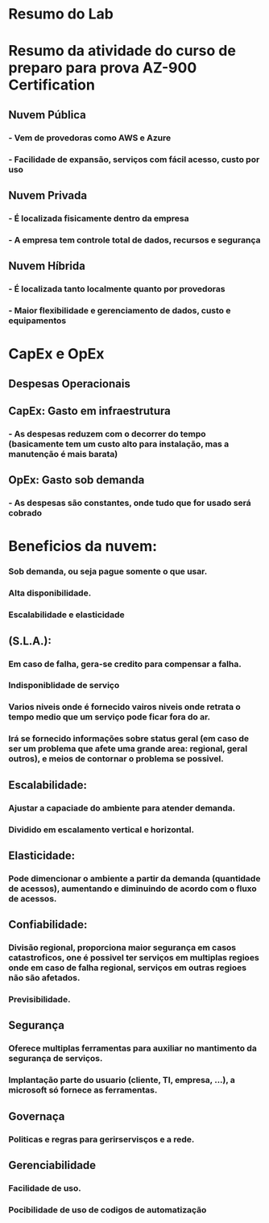 # Resumo do Lab  
# Resumo da atividade do curso de preparo para prova AZ-900 Certification

## Nuvem Pública  
### - Vem de provedoras como AWS e Azure  
### - Facilidade de expansão, serviços com fácil acesso, custo por uso  

## Nuvem Privada  
### - É localizada fisicamente dentro da empresa  
### - A empresa tem controle total de dados, recursos e segurança  

## Nuvem Híbrida  
### - É localizada tanto localmente quanto por provedoras  
### - Maior flexibilidade e gerenciamento de dados, custo e equipamentos  

# CapEx e OpEx  
## Despesas Operacionais  

## CapEx: Gasto em infraestrutura  
### - As despesas reduzem com o decorrer do tempo (basicamente tem um custo alto para instalação, mas a manutenção é mais barata)  

## OpEx: Gasto sob demanda  
### - As despesas são constantes, onde tudo que for usado será cobrado  

# Beneficios da nuvem:
### 	Sob demanda, ou seja pague somente o que usar.
### 	Alta disponibilidade.
### 	Escalabilidade e elasticidade

## (S.L.A.):
### 	Em caso de falha, gera-se credito para compensar a falha.
### 	Indisponiblidade de serviço
### 	Varios niveis onde é fornecido vairos niveis onde retrata o tempo medio que um serviço pode ficar fora do ar.
### 	Irá se fornecido informações sobre status geral (em caso de ser um problema que afete uma grande area: regional, geral outros), e meios de contornar o problema se possivel.

## Escalabilidade:
### 	Ajustar a capaciade do ambiente para atender demanda.	
### 	Dividido em escalamento vertical e horizontal.
	
## Elasticidade:
### 	Pode dimencionar o ambiente a partir da demanda (quantidade de acessos), aumentando e diminuindo de acordo com o fluxo de acessos.

## Confiabilidade:
### 	Divisão regional, proporciona maior segurança em casos catastroficos, one é possivel ter serviços em multiplas regioes onde em caso de falha regional, serviços em outras regioes não são afetados.
### 	Previsibilidade.

## Segurança
### 	Oferece multiplas ferramentas para auxiliar no mantimento da segurança de serviços.
### 	Implantação parte do usuario (cliente, TI, empresa, ...), a microsoft só fornece as ferramentas.

## Governaça
###	 Politicas e regras para gerirservisços e a rede.
	
## Gerenciabilidade
### 	Facilidade de uso.
### 	Pocibilidade de uso de codigos de automatização
